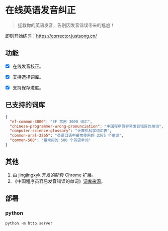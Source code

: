 # 在线英语发音纠正
> 拯救你的英语发音，告别因发音错误带来的尴尬！

即刻开始练习：https://corrector.justsong.cn/

## 功能
+ [x] 在线发音校正。
+ [x] 支持选择词库。
+ [x] 支持保存进度。


## 已支持的词库
```json
{
  "ef-common-3000": "EF 常用 3000 词汇",
  "chinese-programmer-wrong-pronunciation": "中国程序员容易发音错误的单词",
  "computer-science-glossary": "计算机科学词汇表",
  "common-oral-2265": "英语口语中最常使用的 2265 个单词",
  "common-500": "最常用的 500 个英语单词"
}
```

## 其他
1. 由 [jingjingxyk](https://github.com/jingjingxyk/) 开发的[配套 Chrome 扩展](https://github.com/jingjingxyk/pronunciation-corrector-chromium-extension)。
2. 《中国程序员容易发音错误的单词》[词库来源](https://github.com/shimohq/chinese-programmer-wrong-pronunciation)。

## 部署

### python

```
python -m http.server 
```
